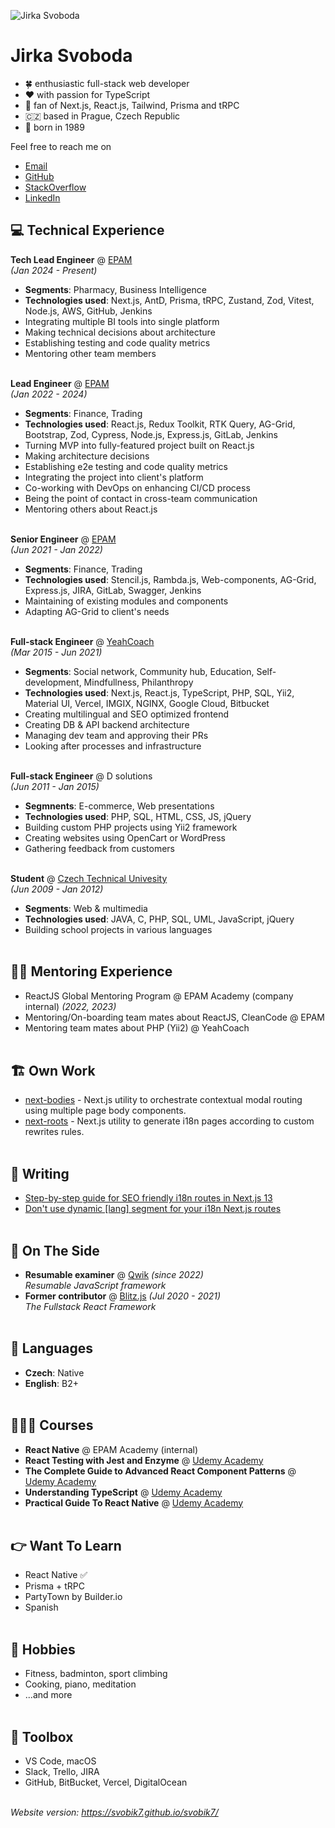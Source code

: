 ![Jirka Svoboda](https://svobik7.github.io/svobik7/jiri-svoboda-avatar.jpg)
# Jirka Svoboda

- 🍀 enthusiastic full-stack web developer
- ❤️ with passion for TypeScript 
- 🚀 fan of Next.js, React.js, Tailwind, Prisma and tRPC 
- 🇨🇿 based in Prague, Czech Republic
- 🎂 born in 1989

Feel free to reach me on 
- [Email](mailto:svobik7@gmail.com)
- [GitHub](https://github.com/svobik7/)
- [StackOverflow](https://stackoverflow.com/users/4610318/jirka-svoboda)
- [LinkedIn](https://www.linkedin.com/in/svobik7)

<div style="page-break-after: always; visibility: hidden"></div>

## 💻 Technical Experience

**Tech Lead Engineer** @ [EPAM](https://www.epam.com/) <br>
_(Jan 2024 - Present)_
  - **Segments**: Pharmacy, Business Intelligence
  - **Technologies used**: Next.js, AntD, Prisma, tRPC, Zustand, Zod, Vitest, Node.js, AWS, GitHub, Jenkins
  - Integrating multiple BI tools into single platform
  - Making technical decisions about architecture
  - Establishing testing and code quality metrics
  - Mentoring other team members
<br><br>

**Lead Engineer** @ [EPAM](https://www.epam.com/) <br>
_(Jan 2022 - 2024)_
  - **Segments**: Finance, Trading
  - **Technologies used**: React.js, Redux Toolkit, RTK Query, AG-Grid, Bootstrap, Zod, Cypress, Node.js, Express.js, GitLab, Jenkins
  - Turning MVP into fully-featured project built on React.js
  - Making architecture decisions
  - Establishing e2e testing and code quality metrics
  - Integrating the project into client's platform
  - Co-working with DevOps on enhancing CI/CD process
  - Being the point of contact in cross-team communication
  - Mentoring others about React.js
<br><br>

**Senior Engineer** @ [EPAM](https://www.epam.com/) <br>
_(Jun 2021 - Jan 2022)_
  - **Segments**: Finance, Trading
  - **Technologies used**: Stencil.js, Rambda.js, Web-components, AG-Grid, Express.js, JIRA, GitLab, Swagger, Jenkins
  - Maintaining of existing modules and components
  - Adapting AG-Grid to client's needs
<br><br>

**Full-stack Engineer** @ [YeahCoach](https://www.yeahcoach.com/) <br>
_(Mar 2015 - Jun 2021)_
  - **Segments**: Social network, Community hub, Education, Self-development, Mindfullness, Philanthropy
  - **Technologies used**: Next.js, React.js, TypeScript, PHP, SQL, Yii2, Material UI, Vercel, IMGIX, NGINX, Google Cloud, Bitbucket
  - Creating multilingual and SEO optimized frontend
  - Creating DB & API backend architecture
  - Managing dev team and approving their PRs
  - Looking after processes and infrastructure
<br><br>

**Full-stack Engineer** @ D solutions <br>
_(Jun 2011 - Jan 2015)_
  - **Segmnents**: E-commerce, Web presentations
  - **Technologies used**: PHP, SQL, HTML, CSS, JS, jQuery
  - Building custom PHP projects using Yii2 framework
  - Creating websites using OpenCart or WordPress
  - Gathering feedback from customers
<br><br>

**Student** @ [Czech Technical Univesity](https://fel.cvut.cz/en/) <br>
_(Jun 2009 - Jan 2012)_
  - **Segments**: Web & multimedia
  - **Technologies used**: JAVA, C, PHP, SQL, UML, JavaScript, jQuery
  - Building school projects in various languages
<br><br>

<div style="page-break-after: always; visibility: hidden"></div>

## 👨‍🏫 Mentoring Experience

- ReactJS Global Mentoring Program @ EPAM Academy (company internal) _(2022, 2023)_
- Mentoring/On-boarding team mates about ReactJS, CleanCode @ EPAM
- Mentoring team mates about PHP (Yii2) @ YeahCoach
<br><br>

## 🏗️ Own Work
- [next-bodies](https://github.com/svobik7/next-bodies) - Next.js utility to orchestrate contextual modal routing using multiple page body components.
- [next-roots](https://github.com/svobik7/next-roots) - Next.js utility to generate i18n pages according to custom rewrites rules.
<br><br>

## 📒 Writing
- [Step-by-step guide for SEO friendly i18n routes in Next.js 13](https://dev.to/svobik7/step-by-step-guide-for-seo-friendly-i18n-routes-in-nextjs-13-3j0f)
- [Don't use dynamic \[lang\] segment for your i18n Next.js routes](https://dev.to/svobik7/dont-use-dynamic-lang-segment-for-your-i18n-nextjs-routes-3k05)
<br><br>

## 📌 On The Side

- **Resumable examiner** @ [Qwik](https://qwik.builder.io/) _(since 2022)_ <br>
_Resumable JavaScript framework_
- **Former contributor** @ [Blitz.js](https://github.com/blitz-js/blitz) _(Jul 2020 - 2021)_ <br>
_The Fullstack React Framework_
<br><br>

## 💬 Languages

- **Czech**: Native <br>
- **English**: B2+
<br><br>

## 👩🏼‍🎓 Courses

- **React Native** @ EPAM Academy (internal)
- **React Testing with Jest and Enzyme** @ [Udemy Academy](https://www.udemy.com/course/react-testing-with-jest-and-enzyme/)
- **The Complete Guide to Advanced React Component Patterns** @ [Udemy Academy](https://www.udemy.com/course/the-complete-guide-to-advanced-react-patterns/)
- **Understanding TypeScript** @ [Udemy Academy](https://www.udemy.com/course/understanding-typescript/)
- **Practical Guide To React Native** @ [Udemy Academy](https://www.udemy.com/course/react-native-the-practical-guide/)
<br><br>

<div style="page-break-after: always; visibility: hidden"></div>

## 👉 Want To Learn

- React Native ✅
- Prisma + tRPC
- PartyTown by Builder.io
- Spanish
<br><br>

## 🙂 Hobbies

- Fitness, badminton, sport climbing
- Cooking, piano, meditation
- ...and more
<br><br>

## 🧰 Toolbox

- VS Code, macOS
- Slack, Trello, JIRA
- GitHub, BitBucket, Vercel, DigitalOcean
<br><br>

_Website version: https://svobik7.github.io/svobik7/_

<!--
**svobik7/svobik7** is a ✨ _special_ ✨ repository because its `README.md` (this file) appears on your GitHub profile.

Here are some ideas to get you started:

- 🔭 I’m currently working on ...
- 🌱 I’m currently learning ...
- 👯 I’m looking to collaborate on ...
- 🤔 I’m looking for help with ...
- 💬 Ask me about ...
- 📫 How to reach me: ...
- 😄 Pronouns: ...
- ⚡ Fun fact: ...
-->
